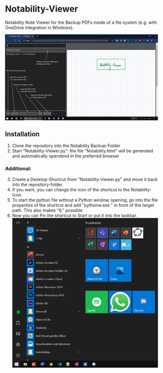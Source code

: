 # Notability-Viewer
Notability Note Viewer for the Backup PDFs inside of a file system (e.g. with OneDrive integration in Windows).

![Overview of the Notability-Viewer](https://github.com/richardkrikler/Notability-Viewer/blob/master/images/Notability-Viewer.png?raw=true)


## Installation
1. Clone the repository into the Notability Backup-Folder
2. Start "Notability-Viewer.py": the file "Notability.html" will be generated and automatically opendend in the preferred browser

### Additional:
3. Create a Desktop-Shortcut from "Notability-Viewer.py" and move it back into the repository-folder.
4. If you want, you can change the icon of the shortcut to the Notability-Icon.
5. To start the python file without a Python window opening, go into the file properties of the shortcut and add "pythonw.exe " in front of the target path. This also makes "6." possible.
6. Now you can Pin the shortcut to Start or put it into the taskbar.
![Start Menu - Taskbar](https://github.com/richardkrikler/Notability-Viewer/blob/master/images/Start-Taskbar.png?raw=true)